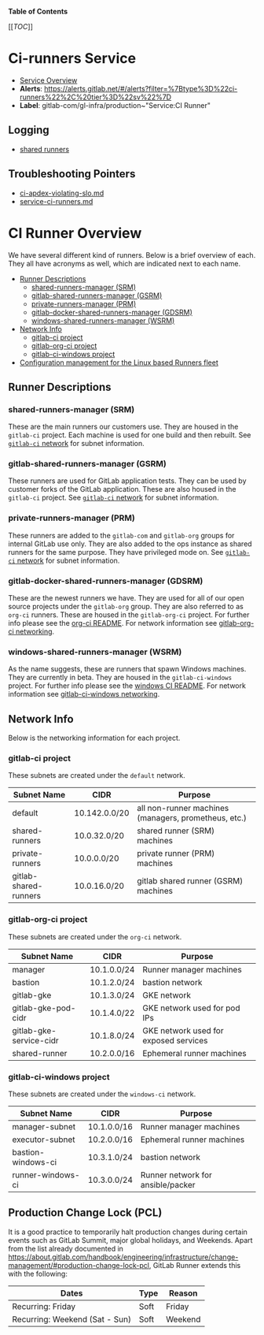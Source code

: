 <!-- MARKER: do not edit this section directly. Edit services/service-catalog.yml then run scripts/generate-docs -->

**Table of Contents**

[[_TOC_]]

#  Ci-runners Service
* [Service Overview](https://dashboards.gitlab.net/d/ci-runners-main/ci-runners-overview)
* **Alerts**: https://alerts.gitlab.net/#/alerts?filter=%7Btype%3D%22ci-runners%22%2C%20tier%3D%22sv%22%7D
* **Label**: gitlab-com/gl-infra/production~"Service:CI Runner"

## Logging

* [shared runners](https://log.gprd.gitlab.net/goto/b9aed2474a7ffe194a10d4445a02893a)

## Troubleshooting Pointers

* [ci-apdex-violating-slo.md](ci-apdex-violating-slo.md)
* [service-ci-runners.md](service-ci-runners.md)
<!-- END_MARKER -->

# CI Runner Overview

We have several different kind of runners. Below is a brief overview of each.
They all have acronyms as well, which are indicated next to each name.

- [Runner Descriptions](#runner-descriptions)
  - [shared-runners-manager (SRM)](#shared-runners-manager-srm)
  - [gitlab-shared-runners-manager (GSRM)](#gitlab-shared-runners-manager-gsrm)
  - [private-runners-manager (PRM)](#private-runners-manager-prm)
  - [gitlab-docker-shared-runners-manager (GDSRM)](#gitlab-docker-shared-runners-manager-gdsrm)
  - [windows-shared-runners-manager (WSRM)](#windows-shared-runners-manager-wsrm)
- [Network Info](#network-info)
  - [gitlab-ci project](#gitlab-ci-project)
  - [gitlab-org-ci project](#gitlab-org-ci-project)
  - [gitlab-ci-windows project](#gitlab-ci-windows-project)
- [Configuration management for the Linux based Runners fleet](linux/README.md)

## Runner Descriptions

### shared-runners-manager (SRM)

These are the main runners our customers use. They are housed in the `gitlab-ci` project.
Each machine is used for one build and then rebuilt. See [`gitlab-ci` network](#gitlab-ci-project)
for subnet information.

### gitlab-shared-runners-manager (GSRM)

These runners are used for GitLab application tests. They can be used by customer forks of the
GitLab application. These are also housed in the `gitlab-ci` project. See [`gitlab-ci` network](#gitlab-ci-project)
for subnet information.

### private-runners-manager (PRM)

These runners are added to the `gitlab-com` and `gitlab-org` groups for internal GitLab use
only. They are also added to the ops instance as shared runners for the same purpose. They
have privileged mode on. See [`gitlab-ci` network](#gitlab-ci-project) for subnet information.

### gitlab-docker-shared-runners-manager (GDSRM)

These are the newest runners we have. They are used for all of our open source projects under
the `gitlab-org` group. They are also referred to as `org-ci` runners. These are housed in the
`gitlab-org-ci` project. For further info please see the [org-ci README](./cicd/org-ci/README.md).
For network information see [gitlab-org-ci networking](#gitlab-org-ci-project).

### windows-shared-runners-manager (WSRM)

As the name suggests, these are runners that spawn Windows machines. They are currently in
beta. They are housed in the `gitlab-ci-windows` project. For further info please see the
[windows CI README](./cicd/windows/README.md). For network information see [gitlab-ci-windows networking](#gitlab-ci-windows-project).

## Network Info

Below is the networking information for each project.

### gitlab-ci project

These subnets are created under the `default` network.

| Subnet Name           | CIDR          | Purpose                                              |
| --------------------- | ------------- | ---------------------------------------------------- |
| default               | 10.142.0.0/20 | all non-runner machines (managers, prometheus, etc.) |
| shared-runners        | 10.0.32.0/20  | shared runner (SRM) machines                         |
| private-runners       | 10.0.0.0/20   | private runner (PRM) machines                        |
| gitlab-shared-runners | 10.0.16.0/20  | gitlab shared runner (GSRM) machines                 |

### gitlab-org-ci project

These subnets are created under the `org-ci` network.

| Subnet Name             | CIDR        | Purpose                               |
| ----------------------- | ----------- | ------------------------------------- |
| manager                 | 10.1.0.0/24 | Runner manager machines               |
| bastion                 | 10.1.2.0/24 | bastion network                       |
| gitlab-gke              | 10.1.3.0/24 | GKE network                           |
| gitlab-gke-pod-cidr     | 10.1.4.0/22 | GKE network used for pod IPs          |
| gitlab-gke-service-cidr | 10.1.8.0/24 | GKE network used for exposed services |
| shared-runner           | 10.2.0.0/16 | Ephemeral runner machines             |

### gitlab-ci-windows project

These subnets are created under the `windows-ci` network.

| Subnet Name        | CIDR        | Purpose                           |
| ------------------ | ----------- | --------------------------------- |
| manager-subnet     | 10.1.0.0/16 | Runner manager machines           |
| executor-subnet    | 10.2.0.0/16 | Ephemeral runner machines         |
| bastion-windows-ci | 10.3.1.0/24 | bastion network                   |
| runner-windows-ci  | 10.3.0.0/24 | Runner network for ansible/packer |


## Production Change Lock (PCL)

It is a good practice to temporarily halt production changes during
certain events such as GitLab Summit, major global holidays, and
Weekends. Apart from the list already documented in
<https://about.gitlab.com/handbook/engineering/infrastructure/change-management/#production-change-lock-pcl>,
GitLab Runner extends this with the following:

| Dates | Type | Reason |
| ------| ----- | -----|
| Recurring: Friday | Soft | Friday |
| Recurring: Weekend (Sat - Sun) | Soft | Weekend |

<!-- ## Summary -->

<!-- ## Architecture -->

<!-- ## Performance -->

<!-- ## Scalability -->

<!-- ## Availability -->

<!-- ## Durability -->

<!-- ## Security/Compliance -->

<!-- ## Monitoring/Alerting -->

<!-- ## Links to further Documentation -->
